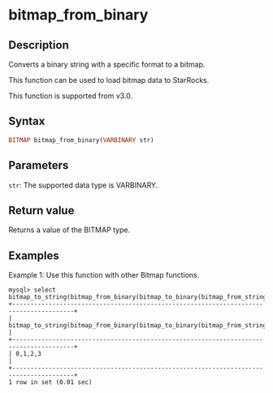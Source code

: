 ---
---

# bitmap_from_binary

## Description

Converts a binary string with a specific format to a bitmap.

This function can be used to load bitmap data to StarRocks.

This function is supported from v3.0.

## Syntax

```Haskell
BITMAP bitmap_from_binary(VARBINARY str)
```

## Parameters

`str`: The supported data type is VARBINARY.

## Return value

Returns a value of the BITMAP type.

## Examples

Example 1: Use this function with other Bitmap functions.

```Plain
mysql> select bitmap_to_string(bitmap_from_binary(bitmap_to_binary(bitmap_from_string("0,1,2,3"))));
+---------------------------------------------------------------------------------------+
| bitmap_to_string(bitmap_from_binary(bitmap_to_binary(bitmap_from_string('0,1,2,3')))) |
+---------------------------------------------------------------------------------------+
| 0,1,2,3                                                                               |
+---------------------------------------------------------------------------------------+
1 row in set (0.01 sec)
```
